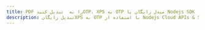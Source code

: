---title: PDF را به  تبدیل کنیدOTP، XPS به OTP مبدل رایگان یا Nodejs SDKdescription: تبدیل رایگانXPS به OTP با استفاده از Nodejs Cloud APIs & SDK همچنین اسناد PDF را در Cloud ایجاد، ویرایش و رندر کنید.---